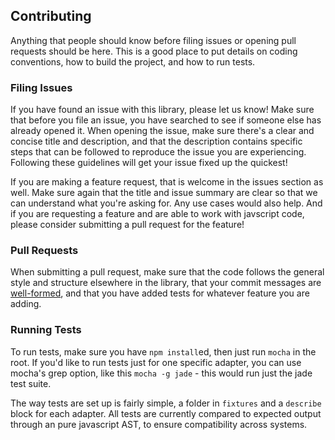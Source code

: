 Contributing
------------

Anything that people should know before filing issues or opening pull requests should be here. This is a good place to put details on coding conventions, how to build the project, and how to run tests.

### Filing Issues

If you have found an issue with this library, please let us know! Make sure that before you file an issue, you have searched to see if someone else has already opened it. When opening the issue, make sure there's a clear and concise title and description, and that the description contains specific steps that can be followed to reproduce the issue you are experiencing. Following these guidelines will get your issue fixed up the quickest!

If you are making a feature request, that is welcome in the issues section as well. Make sure again that the title and issue summary are clear so that we can understand what you're asking for. Any use cases would also help. And if you are requesting a feature and are able to work with javscript code, please consider submitting a pull request for the feature!

### Pull Requests

When submitting a pull request, make sure that the code follows the general style and structure elsewhere in the library, that your commit messages are [well-formed](http://tbaggery.com/2008/04/19/a-note-about-git-commit-messages.html), and that you have added tests for whatever feature you are adding.

### Running Tests

To run tests, make sure you have `npm install`ed, then just run `mocha` in the root. If you'd like to run tests just for one specific adapter, you can use mocha's grep option, like this `mocha -g jade` - this would run just the jade test suite.

The way tests are set up is fairly simple, a folder in `fixtures` and a `describe` block for each adapter. All tests are currently compared to expected output through an pure javascript AST, to ensure compatibility across systems.
